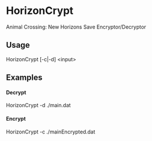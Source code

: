 # HorizonCrypt
Animal Crossing: New Horizons Save Encryptor/Decryptor

## Usage
HorizonCrypt \[-c|-d\] \<input\>

## Examples
#### Decrypt
HorizonCrypt -d ./main.dat

#### Encrypt
HorizonCrypt -c ./mainEncrypted.dat
